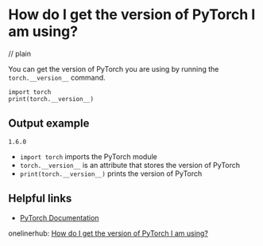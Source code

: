 # How do I get the version of PyTorch I am using?
// plain

You can get the version of PyTorch you are using by running the `torch.__version__` command.

```
import torch
print(torch.__version__)
```

## Output example

```
1.6.0
```

- `import torch` imports the PyTorch module
- `torch.__version__` is an attribute that stores the version of PyTorch
- `print(torch.__version__)` prints the version of PyTorch

## Helpful links
- [PyTorch Documentation](https://pytorch.org/docs/stable/index.html)

onelinerhub: [How do I get the version of PyTorch I am using?](https://onelinerhub.com/python-pytorch/how-do-i-get-the-version-of-pytorch-i-am-using)
